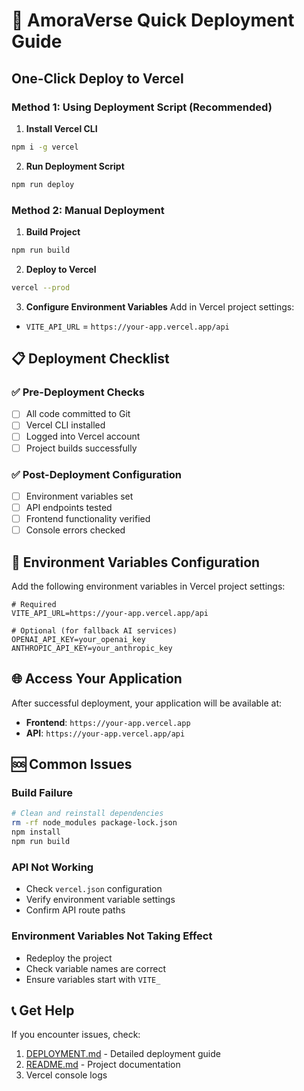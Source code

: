 # 🚀 AmoraVerse Quick Deployment Guide

## One-Click Deploy to Vercel

### Method 1: Using Deployment Script (Recommended)

1. **Install Vercel CLI**
```bash
npm i -g vercel
```

2. **Run Deployment Script**
```bash
npm run deploy
```

### Method 2: Manual Deployment

1. **Build Project**
```bash
npm run build
```

2. **Deploy to Vercel**
```bash
vercel --prod
```

3. **Configure Environment Variables**
Add in Vercel project settings:
- `VITE_API_URL` = `https://your-app.vercel.app/api`

## 📋 Deployment Checklist

### ✅ Pre-Deployment Checks
- [ ] All code committed to Git
- [ ] Vercel CLI installed
- [ ] Logged into Vercel account
- [ ] Project builds successfully

### ✅ Post-Deployment Configuration
- [ ] Environment variables set
- [ ] API endpoints tested
- [ ] Frontend functionality verified
- [ ] Console errors checked

## 🔧 Environment Variables Configuration

Add the following environment variables in Vercel project settings:

```env
# Required
VITE_API_URL=https://your-app.vercel.app/api

# Optional (for fallback AI services)
OPENAI_API_KEY=your_openai_key
ANTHROPIC_API_KEY=your_anthropic_key
```

## 🌐 Access Your Application

After successful deployment, your application will be available at:
- **Frontend**: `https://your-app.vercel.app`
- **API**: `https://your-app.vercel.app/api`

## 🆘 Common Issues

### Build Failure
```bash
# Clean and reinstall dependencies
rm -rf node_modules package-lock.json
npm install
npm run build
```

### API Not Working
- Check `vercel.json` configuration
- Verify environment variable settings
- Confirm API route paths

### Environment Variables Not Taking Effect
- Redeploy the project
- Check variable names are correct
- Ensure variables start with `VITE_`

## 📞 Get Help

If you encounter issues, check:
1. [DEPLOYMENT.md](./DEPLOYMENT.md) - Detailed deployment guide
2. [README.md](./README.md) - Project documentation
3. Vercel console logs 